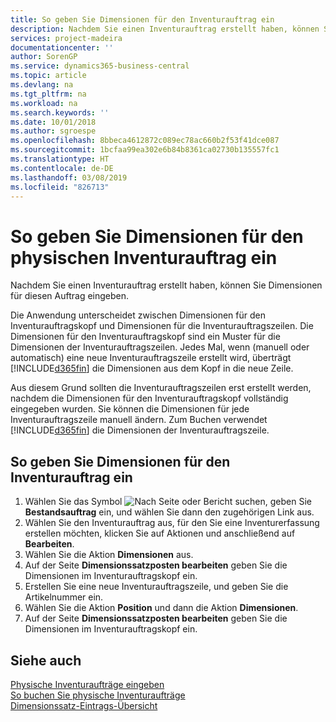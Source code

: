 ```yaml
---
title: So geben Sie Dimensionen für den Inventurauftrag ein
description: Nachdem Sie einen Inventurauftrag erstellt haben, können Sie Dimensionen für diesen Auftrag eingeben.
services: project-madeira
documentationcenter: ''
author: SorenGP
ms.service: dynamics365-business-central
ms.topic: article
ms.devlang: na
ms.tgt_pltfrm: na
ms.workload: na
ms.search.keywords: ''
ms.date: 10/01/2018
ms.author: sgroespe
ms.openlocfilehash: 8bbeca4612872c089ec78ac660b2f53f41dce087
ms.sourcegitcommit: 1bcfaa99ea302e6b84b8361ca02730b135557fc1
ms.translationtype: HT
ms.contentlocale: de-DE
ms.lasthandoff: 03/08/2019
ms.locfileid: "826713"
---
```

# <a name="enter-dimensions-for-physical-inventory-orders"></a>So geben Sie Dimensionen für den physischen Inventurauftrag ein
Nachdem Sie einen Inventurauftrag erstellt haben, können Sie Dimensionen für diesen Auftrag eingeben.  

Die Anwendung unterscheidet zwischen Dimensionen für den Inventurauftragskopf und Dimensionen für die Inventurauftragszeilen. Die Dimensionen für den Inventurauftragskopf sind ein Muster für die Dimensionen der Inventurauftragszeilen. Jedes Mal, wenn (manuell oder automatisch) eine neue Inventurauftragszeile erstellt wird, überträgt [!INCLUDE[d365fin](../../includes/d365fin_md.md)] die Dimensionen aus dem Kopf in die neue Zeile.  

Aus diesem Grund sollten die Inventurauftragszeilen erst erstellt werden, nachdem die Dimensionen für den Inventurauftragskopf vollständig eingegeben wurden. Sie können die Dimensionen für jede Inventurauftragszeile manuell ändern. Zum Buchen verwendet [!INCLUDE[d365fin](../../includes/d365fin_md.md)] die Dimensionen der Inventurauftragszeile.  

## <a name="to-enter-dimensions-for-a-physical-inventory-order"></a>So geben Sie Dimensionen für den Inventurauftrag ein  

1.  Wählen Sie das Symbol ![Nach Seite oder Bericht suchen](../../media/ui-search/search_small.png "Symbol „Nach Seite oder Bericht suchen”"), geben Sie **Bestandsauftrag** ein, und wählen Sie dann den zugehörigen Link aus.  
2.  Wählen Sie den Inventurauftrag aus, für den Sie eine Inventurerfassung erstellen möchten, klicken Sie auf Aktionen und anschließend auf **Bearbeiten**.  
3.  Wählen Sie die Aktion **Dimensionen** aus.  
4.  Auf der Seite **Dimensionssatzposten bearbeiten** geben Sie die Dimensionen im Inventurauftragskopf ein.  
5.  Erstellen Sie eine neue Inventurauftragszeile, und geben Sie die Artikelnummer ein.  
6.  Wählen Sie die Aktion **Position** und dann die Aktion **Dimensionen**.  
7.  Auf der Seite **Dimensionssatzposten bearbeiten** geben Sie die Dimensionen im Inventurauftragskopf ein.  

## <a name="see-also"></a>Siehe auch  
 [Physische Inventuraufträge eingeben](how-to-enter-physical-inventory-orders.md)   
 [So buchen Sie physische Inventuraufträge](how-to-post-physical-inventory-orders.md)   
 [Dimensionssatz-Eintrags-Übersicht](../../design-details-dimension-set-entries-overview.md)
